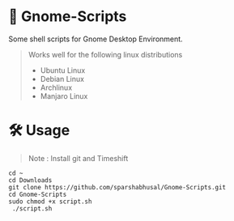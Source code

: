 # 📜 Gnome-Scripts
Some shell scripts for Gnome Desktop Environment.

> Works well for the following linux distributions
> - Ubuntu Linux
> - Debian Linux 
> - Archlinux
> - Manjaro Linux

# 🛠️ Usage
> Note : Install git and Timeshift

    cd ~
    cd Downloads
    git clone https://github.com/sparshabhusal/Gnome-Scripts.git
    cd Gnome-Scripts
    sudo chmod +x script.sh
     ./script.sh
